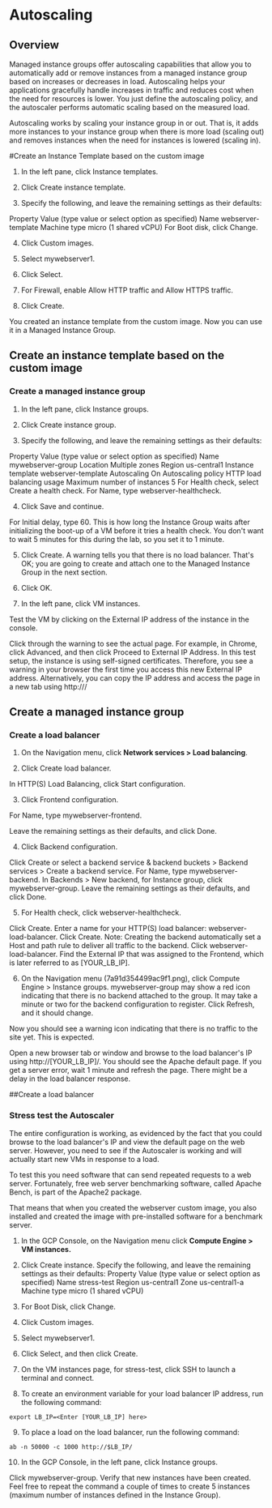 # Autoscaling

## Overview
Managed instance groups offer autoscaling capabilities that allow you to automatically add or remove instances from a managed instance group based on increases or decreases in load. Autoscaling helps your applications gracefully handle increases in traffic and reduces cost when the need for resources is lower. You just define the autoscaling policy, and the autoscaler performs automatic scaling based on the measured load.

Autoscaling works by scaling your instance group in or out. That is, it adds more instances to your instance group when there is more load (scaling out) and removes instances when the need for instances is lowered (scaling in).

#Create an Instance Template based on the custom image

1. In the left pane, click Instance templates.

2. Click Create instance template.

3. Specify the following, and leave the remaining settings as their defaults:

Property	Value (type value or select option as specified)
Name	webserver-template
Machine type	micro (1 shared vCPU)
For Boot disk, click Change.

4. Click Custom images.

5. Select mywebserver1.

6. Click Select.

7. For Firewall, enable Allow HTTP traffic and Allow HTTPS traffic.

8. Click Create.

You created an instance template from the custom image. Now you can use it in a Managed Instance Group.

## Create an instance template based on the custom image

### Create a managed instance group

1. In the left pane, click Instance groups.

2. Click Create instance group.

3. Specify the following, and leave the remaining settings as their defaults:

Property	Value (type value or select option as specified)
Name	mywebserver-group
Location	Multiple zones
Region	us-central1
Instance template	webserver-template
Autoscaling	On
Autoscaling policy	HTTP load balancing usage
Maximum number of instances	5
For Health check, select Create a health check.
For Name, type webserver-healthcheck.

4. Click Save and continue.

For Initial delay, type 60. This is how long the Instance Group waits after initializing the boot-up of a VM before it tries a health check. You don't want to wait 5 minutes for this during the lab, so you set it to 1 minute.

5. Click Create. A warning tells you that there is no load balancer. That's OK; you are going to create and attach one to the Managed Instance Group in the next section.

6. Click OK.

7. In the left pane, click VM instances.

Test the VM by clicking on the External IP address of the instance in the console.

Click through the warning to see the actual page. For example, in Chrome, click Advanced, and then click Proceed to External IP Address.
In this test setup, the instance is using self-signed certificates. Therefore, you see a warning in your browser the first time you access this new External IP address. Alternatively, you can copy the IP address and access the page in a new tab using http://<External IP address>/

## Create a managed instance group

### Create a load balancer

1. On the Navigation menu, click **Network services > Load balancing**.

2. Click Create load balancer.

In HTTP(S) Load Balancing, click Start configuration.

3. Click Frontend configuration.

For Name, type mywebserver-frontend.

Leave the remaining settings as their defaults, and click Done.

4. Click Backend configuration.

Click Create or select a backend service & backend buckets > Backend services > Create a backend service.
For Name, type mywebserver-backend.
In Backends > New backend, for Instance group, click mywebserver-group.
Leave the remaining settings as their defaults, and click Done.

5. For Health check, click webserver-healthcheck.

Click Create.
Enter a name for your HTTP(S) load balancer: webserver-load-balancer.
Click Create.
Note: Creating the backend automatically set a Host and path rule to deliver all traffic to the backend.
Click webserver-load-balancer.
Find the External IP that was assigned to the Frontend, which is later referred to as [YOUR_LB_IP].

6. On the Navigation menu (7a91d354499ac9f1.png), click Compute Engine > Instance groups.
mywebserver-group may show a red icon indicating that there is no backend attached to the group. It may take a minute or two for the backend configuration to register. Click Refresh, and it should change.

Now you should see a warning icon indicating that there is no traffic to the site yet. This is expected.

Open a new browser tab or window and browse to the load balancer's IP using http://[YOUR_LB_IP]/. You should see the Apache default page.
If you get a server error, wait 1 minute and refresh the page. There might be a delay in the load balancer response.



##Create a load balancer

### Stress test the Autoscaler
The entire configuration is working, as evidenced by the fact that you could browse to the load balancer's IP and view the default page on the web server. However, you need to see if the Autoscaler is working and will actually start new VMs in response to a load.

To test this you need software that can send repeated requests to a web server. Fortunately, free web server benchmarking software, called Apache Bench, is part of the Apache2 package.

That means that when you created the webserver custom image, you also installed and created the image with pre-installed software for a benchmark server.

1. In the GCP Console, on the Navigation menu click **Compute Engine > VM instances.**

2. Click Create instance.
Specify the following, and leave the remaining settings as their defaults:
Property	Value (type value or select option as specified)
Name	stress-test
Region	us-central1
Zone	us-central1-a
Machine type	micro (1 shared vCPU)
3. For Boot Disk, click Change.

4. Click Custom images.

5. Select mywebserver1.

6. Click Select, and then click Create.

7. On the VM instances page, for stress-test, click SSH to launch a terminal and connect.

8. To create an environment variable for your load balancer IP address, run the following command:

```Console
export LB_IP=<Enter [YOUR_LB_IP] here>
```

9. To place a load on the load balancer, run the following command:

```Console
ab -n 50000 -c 1000 http://$LB_IP/
```

10. In the GCP Console, in the left pane, click Instance groups.

Click mywebserver-group. Verify that new instances have been created.
Feel free to repeat the command a couple of times to create 5 instances (maximum number of instances defined in the Instance Group).
